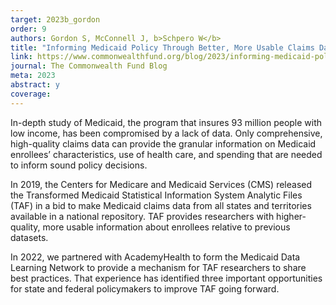 ```yaml
---
target: 2023b_gordon
order: 9
authors: Gordon S, McConnell J, b>Schpero W</b>
title: "Informing Medicaid Policy Through Better, More Usable Claims Data"
link: https://www.commonwealthfund.org/blog/2023/informing-medicaid-policy-better-claims-data
journal: The Commonwealth Fund Blog
meta: 2023
abstract: y
coverage:
---
```

In-depth study of Medicaid, the program that insures 93 million people with low income, has been compromised by a lack of data. Only comprehensive, high-quality claims data can provide the granular information on Medicaid enrollees’ characteristics, use of health care, and spending that are needed to inform sound policy decisions.

In 2019, the Centers for Medicare and Medicaid Services (CMS) released the Transformed Medicaid Statistical Information System Analytic Files (TAF) in a bid to make Medicaid claims data from all states and territories available in a national repository. TAF provides researchers with higher-quality, more usable information about enrollees relative to previous datasets.

In 2022, we partnered with AcademyHealth to form the Medicaid Data Learning Network to provide a mechanism for TAF researchers to share best practices. That experience has identified three important opportunities for state and federal policymakers to improve TAF going forward.